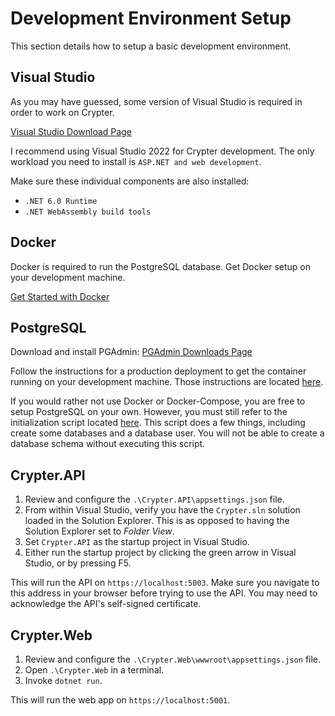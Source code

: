 # Development Environment Setup

This section details how to setup a basic development environment.

## Visual Studio

As you may have guessed, some version of Visual Studio is required in order to work on Crypter.

[Visual Studio Download Page](https://visualstudio.microsoft.com/)

I recommend using Visual Studio 2022 for Crypter development.
The only workload you need to install is `ASP.NET and web development`.

Make sure these individual components are also installed:
* `.NET 6.0 Runtime` 
* `.NET WebAssembly build tools`

## Docker

Docker is required to run the PostgreSQL database. Get Docker setup on your development machine.

[Get Started with Docker](https://www.docker.com/get-started)

## PostgreSQL

Download and install PGAdmin: [PGAdmin Downloads Page](https://www.pgadmin.org/download/)

Follow the instructions for a production deployment to get the container running on your development machine.
Those instructions are located [here](../Production/Deployment/PostgreSQL.md).

If you would rather not use Docker or Docker-Compose, you are free to setup PostgreSQL on your own.
However, you must still refer to the initialization script located [here](../../Containers/PostgreSQL/postgres-init-files/init.sh).
This script does a few things, including create some databases and a database user.
You will not be able to create a database schema without executing this script.

## Crypter.API

1. Review and configure the `.\Crypter.API\appsettings.json` file.
2. From within Visual Studio, verify you have the `Crypter.sln` solution loaded in the Solution Explorer. This is as opposed to having the Solution Explorer set to *Folder View*.
3. Set `Crypter.API` as the startup project in Visual Studio.
4. Either run the startup project by clicking the green arrow in Visual Studio, or by pressing F5.

This will run the API on `https://localhost:5003`.
Make sure you navigate to this address in your browser before trying to use the API.
You may need to acknowledge the API's self-signed certificate.

## Crypter.Web

1. Review and configure the `.\Crypter.Web\wwwroot\appsettings.json` file.
2. Open `.\Crypter.Web` in a terminal.
3. Invoke `dotnet run`.

This will run the web app on `https://localhost:5001`.
